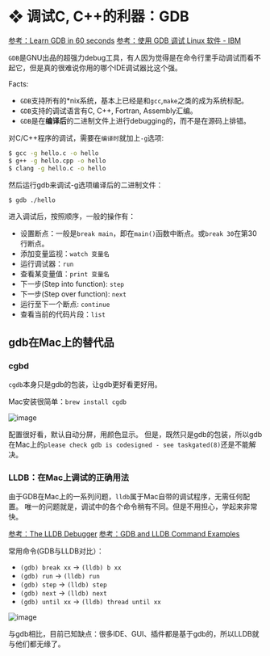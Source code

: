 # ❖ 调试C, C++的利器：GDB

[参考：Learn GDB in 60 seconds](https://www.youtube.com/watch?v=mfmXcbiRs0E&index=6&list=PL9IEJIKnBJjG5H0ylFAzpzs9gSmW_eICB)
[参考：使用 GDB 调试 Linux 软件 - IBM](https://www.ibm.com/developerworks/cn/linux/sdk/gdb/index.html)

`GDB`是GNU出品的超强力debug工具，有人因为觉得是在命令行里手动调试而看不起它，但是真的很难说你用的哪个IDE调试器比这个强。

Facts:
- `GDB`支持所有的*nix系统，基本上已经是和`gcc`,`make`之类的成为系统标配。
- `GDB`支持的调试语言有C, C++, Fortran, Assembly汇编。
- `GDB`是在**编译后**的二进制文件上进行debugging的，而不是在源码上排错。

对C/C++程序的调试，需要在`编译时`就加上`-g`选项:
```sh
$ gcc -g hello.c -o hello
$ g++ -g hello.cpp -o hello
$ clang -g hello.c -o hello
```

然后运行gdb来调试-g选项编译后的二进制文件：
```sh
$ gdb ./hello
```

进入调试后，按照顺序，一般的操作有：
- 设置断点：一般是`break main`，即在`main()`函数中断点。或`break 30`在第30行断点。
- 添加变量监视：`watch 变量名`
- 运行调试器：`run`
- 查看某变量值：`print 变量名`
- 下一步(Step into function): `step`
- 下一步(Step over function): `next`
- 运行至下一个断点: `continue`
- 查看当前的代码片段：`list`



## gdb在Mac上的替代品



### cgbd

`cgdb`本身只是gdb的包装，让gdb更好看更好用。

Mac安装很简单：`brew install cgdb`

![image](https://user-images.githubusercontent.com/14041622/51918224-187c6300-241c-11e9-9502-35f58df38e6b.png)

配置很好看，默认自动分屏，用颜色显示。
但是，既然只是gdb的包装，所以gdb在Mac上的`please check gdb is codesigned - see taskgated(8)`还是不能解决。

### LLDB：在Mac上调试的正确用法

由于GDB在Mac上的一系列问题，`lldb`属于Mac自带的调试程序，无需任何配置。
唯一的问题就是，调试中的各个命令稍有不同。但是不用担心，学起来非常快。

[参考：The LLDB Debugger](https://lldb.llvm.org/lldb-gdb.html)
[参考：GDB and LLDB Command Examples](https://developer.apple.com/library/archive/documentation/IDEs/Conceptual/gdb_to_lldb_transition_guide/document/lldb-command-examples.html)

常用命令(GDB与LLDB对比）：
- `(gdb) break xx` -> `(lldb) b xx`
- `(gdb) run` -> `(lldb) run`
- `(gdb) step` -> `(lldb) step`
- `(gdb) next` -> `(lldb) next`
- `(gdb) until xx` -> `(lldb) thread until xx`

![image](https://user-images.githubusercontent.com/14041622/51920419-511e3b80-2420-11e9-845d-3933e7032358.png)


与gdb相比，目前已知缺点：很多IDE、GUI、插件都是基于gdb的，所以LLDB就与他们都无缘了。